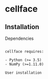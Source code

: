 cellface
============

Installation
------------

Dependencies
~~~~~~~~~~~~

cellface requires:

- Python (>= 3.5)
- NumPy (>=1.11.0)

User installation
~~~~~~~~~~~~~~~~~

